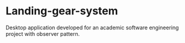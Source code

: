 # Landing-gear-system
Desktop application developed for an academic software engineering project with observer pattern.
